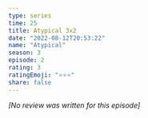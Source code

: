 ```yaml
---
type: series
time: 25
title: Atypical 3x2
date: "2022-08-12T20:53:22"
name: "Atypical"
season: 3
episode: 2
rating: 3
ratingEmoji: "⭐️⭐️⭐️"
share: false
---
```


*[No review was written for this episode]*